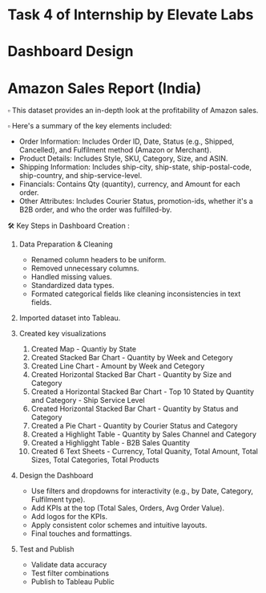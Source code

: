 # Task 4 of Internship by Elevate Labs
# Dashboard Design
# Amazon Sales Report (India)

▫️ This dataset provides an in-depth look at the profitability of Amazon sales.

▫️ Here's a summary of the key elements included:
- Order Information: Includes Order ID, Date, Status (e.g., Shipped, Cancelled), and Fulfilment method (Amazon or Merchant).
- Product Details: Includes Style, SKU, Category, Size, and ASIN.
- Shipping Information: Includes ship-city, ship-state, ship-postal-code, ship-country, and ship-service-level.
- Financials: Contains Qty (quantity), currency, and Amount for each order.
- Other Attributes: Includes Courier Status, promotion-ids, whether it's a B2B order, and who the order was fulfilled-by.

🛠️ Key Steps in Dashboard Creation : 
1. Data Preparation & Cleaning
   - Renamed column headers to be uniform.
   - Removed unnecessary columns.
   - Handled missing values.
   - Standardized data types.
   - Formated categorical fields like cleaning inconsistencies in text fields.
  
2. Imported dataset into Tableau.
3. Created key visualizations
   1. Created Map - Quantiy by State
   2. Created Stacked Bar Chart - Quantity by Week and Cetegory
   3. Created Line Chart - Amount by Week and Cetegory
   4. Created Horizontal Stacked Bar Chart - Quantity by Size and Category
   5. Created a Horizontal Stacked Bar Chart - Top 10 Stated by Quantity and Category - Ship Service Level
   6. Created Horizontal Stacked Bar Chart - Quantity by Status and Category
   7. Created a Pie Chart - Quantity by Courier Status and Category
   8. Created a Highlight Table - Quantity by Sales Channel and Category
   9. Created a Highligght Table - B2B Sales Quantity
   10. Created 6 Text Sheets - Currency, Total Quanity, Total Amount, Total Sizes, Total Categories, Total Products

4. Design the Dashboard
   - Use filters and dropdowns for interactivity (e.g., by Date, Category, Fulfilment type).
   - Add KPIs at the top (Total Sales, Orders, Avg Order Value).
   - Add logos for the KPIs.
   - Apply consistent color schemes and intuitive layouts.
   - Final touches and formattings.

5. Test and Publish
   - Validate data accuracy
   - Test filter combinations
   - Publish to Tableau Public
   
